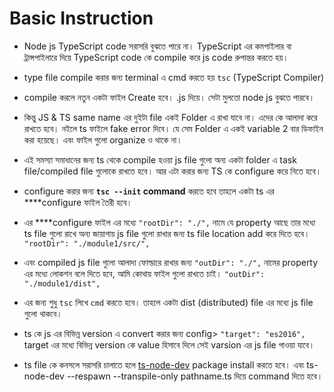 # Basic Instruction

- Node js TypeScript code সরাসরি বুঝতে পারে না। TypeScript এর কমপাইলার বা ট্রান্সপাইলারে দিয়ে TypeScript code কে compile করে js code রুপান্তর করতে হয়।
- type file compile করার জন্য terminal এ cmd করতে হয় `tsc` (TypeScript Compiler)
- compile করলে নতুন একটা ফাইল Create হবে। .js দিয়ে। সেটা মুলতো node js বুঝতে পারবে।
- কিন্তু JS & TS same name এর দুইটা file একই Folder এ রাখা যাবে না। এদের কে আলাদা করে রাখতে হবে। নইলে ts ফাইলে fake error দিবে। যে সেম Folder এ একই variable 2 বার ডিফাইন করা হয়েছে। এবং ফাইল গুলো organize ও থাকে না।
- এই সমস্যা সমাধানের জন্য ts থেকে compile হওয়া js file গুলো অন্য একটা folder এ task file/compiled file গুলোকে রাখতে হবে। আর এটা করার জন্য TS কে configure করে নিতে হবে।
- configure করার জন্য **`tsc --init` command** করতে হবে তাহলে একটা ts এর \*\*\*\*configure ফাইল তৈরী হবে।
- এর \*\*\*\*configure ফাইল এর মধ্যে `"rootDir": "./",` নামে যে property আছে তার মধ্যে ts file গুলো রাখে অন্য জায়াগায় js file গুলো রাখার জন্য ts file location add করে দিতে হবে। `"rootDir": "./module1/src/",`
- এবং compiled js file গুলো আলাদা ফোল্ডারে রাখার জন্য `"outDir": "./",` নামের property এর মধ্যে লোকশন বলে দিতে হবে, আমি কোথায় ফাইল গুলো রাখতে চাই। `"outDir": "./module1/dist",`
- এর জন্য শুধু `tsc` লিখে `cmd` করতে হবে। তাহলে একটা dist (distributed) file এর মধ্যে js file গুলো থাকবে।
- ts কে js এর বিভিন্ন version এ convert করার জন্য config> `"target": "es2016",` target এর মধ্যে বিভিন্ন version কে value হিসাবে দিলে সেই varsion এর js file পাওয়া যাবে।

- ts file কে কনসলে সরাসরি চালাতে হলে [ts-node-dev](https://www.npmjs.com/package/ts-node-dev) package install করতে হবে। এবং ts-node-dev --respawn --transpile-only pathname.ts দিয়ে command দিতে হবে।
